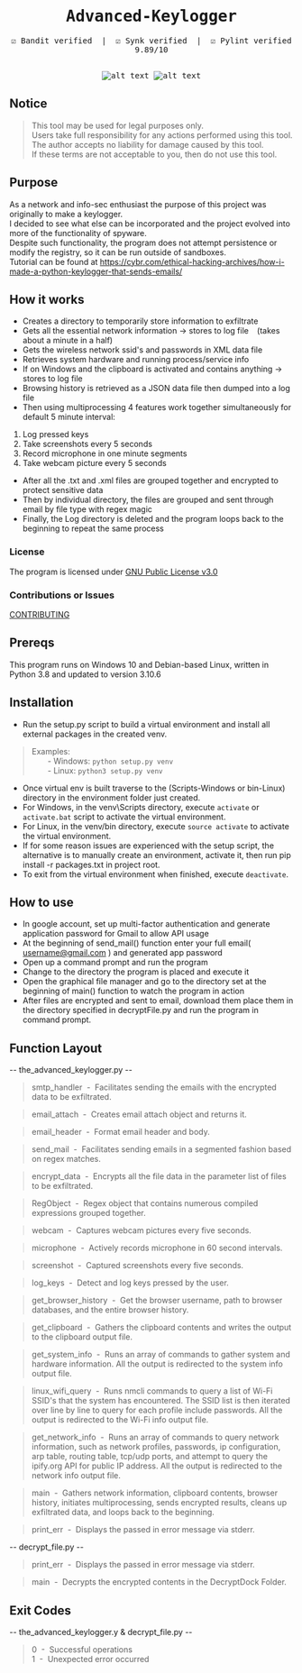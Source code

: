 <div align="center" style="font-family: monospace">
<h1>Advanced-Keylogger</h1>
&#9745;&#65039; Bandit verified &nbsp;|&nbsp; &#9745;&#65039; Synk verified &nbsp;|&nbsp; &#9745;&#65039; Pylint verified 9.89/10
<br><br>

![alt text](https://github.com/ngimb64/Advanced-Keylogger/blob/master/Advanced_Keylogger.png?raw=true)
![alt text](https://github.com/ngimb64/Advanced-Keylogger/blob/master/AdvancedKeylogger.png?raw=true)
</div>

## Notice
> This tool may be used for legal purposes only.<br>
> Users take full responsibility for any actions performed using this tool.<br> 
> The author accepts no liability for damage caused by this tool.<br>
> If these terms are not acceptable to you, then do not use this tool.

## Purpose
As a network and info-sec enthusiast the purpose of this project was originally to make a keylogger.<br>
I decided to see what else can be incorporated and the project evolved into more of the functionality of spyware.<br>
Despite such functionality, the program does not attempt persistence or modify the registry, so it can be run outside of sandboxes.<br>
Tutorial can be found at https://cybr.com/ethical-hacking-archives/how-i-made-a-python-keylogger-that-sends-emails/

## How it works
- Creates a directory to temporarily store information to exfiltrate
- Gets all the essential network information -> stores to log file &ensp; (takes about a minute in a half)
- Gets the wireless network ssid's and passwords in XML data file
- Retrieves system hardware and running process/service info
- If on Windows and the clipboard is activated and contains anything -> stores to log file
- Browsing history is retrieved as a JSON data file then dumped into a log file
- Then using multiprocessing 4 features work together simultaneously for default 5 minute interval:

1. Log pressed keys
2. Take screenshots every 5 seconds
3. Record microphone in one minute segments
4. Take webcam picture every 5 seconds

- After all the .txt and .xml files are grouped together and encrypted to protect sensitive data
- Then by individual directory, the files are grouped and sent through email by file type with regex magic
- Finally, the Log directory is deleted and the program loops back to the beginning to repeat the same process

### License
The program is licensed under [GNU Public License v3.0](LICENSE.md)

### Contributions or Issues
[CONTRIBUTING](CONTRIBUTING.md)

## Prereqs
This program runs on Windows 10 and Debian-based Linux, written in Python 3.8 and updated to version 3.10.6

## Installation
- Run the setup.py script to build a virtual environment and install all external packages in the created venv.

> Examples:<br> 
>       &emsp;&emsp;- Windows:  `python setup.py venv`<br>
>       &emsp;&emsp;- Linux:  `python3 setup.py venv`

- Once virtual env is built traverse to the (Scripts-Windows or bin-Linux) directory in the environment folder just created.
- For Windows, in the venv\Scripts directory, execute `activate` or `activate.bat` script to activate the virtual environment.
- For Linux, in the venv/bin directory, execute `source activate` to activate the virtual environment.
- If for some reason issues are experienced with the setup script, the alternative is to manually create an environment, activate it, then run pip install -r packages.txt in project root.
- To exit from the virtual environment when finished, execute `deactivate`.

## How to use
- In google account, set up multi-factor authentication and generate application password for Gmail to allow API usage
- At the beginning of send_mail() function enter your full email( username@gmail.com ) and generated app password
- Open up a command prompt and run the program
- Change to the directory the program is placed and execute it
- Open the graphical file manager and go to the directory set at the beginning of main() function to watch the program in action
- After files are encrypted and sent to email, download them place them in the directory specified in
  decryptFile.py and run the program in command prompt.

## Function Layout
-- the_advanced_keylogger.py --
> smtp_handler &nbsp;-&nbsp; Facilitates sending the emails with the encrypted data to be exfiltrated.

> email_attach &nbsp;-&nbsp; Creates email attach object and returns it.

> email_header &nbsp;-&nbsp; Format email header and body.

> send_mail &nbsp;-&nbsp; Facilitates sending emails in a segmented fashion based on regex matches.

> encrypt_data &nbsp;-&nbsp; Encrypts all the file data in the parameter list of files to be 
> exfiltrated.

> RegObject &nbsp;-&nbsp; Regex object that contains numerous compiled expressions grouped together.

> webcam &nbsp;-&nbsp; Captures webcam pictures every five seconds.

> microphone &nbsp;-&nbsp; Actively records microphone in 60 second intervals.

> screenshot &nbsp;-&nbsp; Captured screenshots every five seconds.

> log_keys &nbsp;-&nbsp; Detect and log keys pressed by the user.

> get_browser_history &nbsp;-&nbsp; Get the browser username, path to browser databases, and the 
> entire browser history.

> get_clipboard &nbsp;-&nbsp; Gathers the clipboard contents and writes the output to the clipboard 
> output file.

> get_system_info &nbsp;-&nbsp; Runs an array of commands to gather system and hardware information.
> All the output is redirected to the system info output file.

> linux_wifi_query &nbsp;-&nbsp; Runs nmcli commands to query a list of Wi-Fi SSID's that the system
> has encountered. The SSID list is then iterated over line by line to query for each profile include
> passwords. All the output is redirected to the Wi-Fi info output file.

> get_network_info &nbsp;-&nbsp; Runs an array of commands to query network information, such as 
> network profiles, passwords, ip configuration, arp table, routing table, tcp/udp ports, and 
> attempt to query the ipify.org API for public IP address. All the output is redirected to the 
> network info output file.

> main &nbsp;-&nbsp; Gathers network information, clipboard contents, browser history, initiates 
> multiprocessing, sends encrypted results, cleans up exfiltrated data, and loops back to the beginning.

> print_err &nbsp;-&nbsp; Displays the passed in error message via stderr.

-- decrypt_file.py --
> print_err &nbsp;-&nbsp; Displays the passed in error message via stderr.

> main &nbsp;-&nbsp; Decrypts the encrypted contents in the DecryptDock Folder.

## Exit Codes
-- the_advanced_keylogger.y & decrypt_file.py --
> 0 &nbsp;-&nbsp; Successful operations<br>
> 1 &nbsp;-&nbsp; Unexpected error occurred